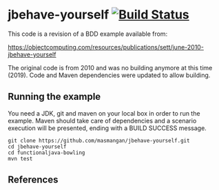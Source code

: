 # jbehave-yourself [![Build Status](https://travis-ci.org/masmangan/jbehave-yourself.svg?branch=master)](https://travis-ci.org/masmangan/jbehave-yourself)

This code is a revision of a BDD example available from:

https://objectcomputing.com/resources/publications/sett/june-2010-jbehave-yourself

The original code is from 2010 and was no building anymore at this time (2019).
Code and Maven dependencies were updated to allow building.

## Running the example
You need a JDK, git and maven on your local box in order to run the example. 
Maven should take care of dependencies and a scenario execution will be presented, ending with a BUILD SUCCESS message.

```
git clone https://github.com/masmangan/jbehave-yourself.git
cd jbehave-yourself
cd functionaljava-bowling
mvn test
```

## References
[Tim Dalton]: https://objectcomputing.com/resources/publications/sett/june-2010-jbehave-yourself
[JBehave]: https://jbehave.org/
[Score Bowling]: https://www.wikihow.com/Score-Bowling
